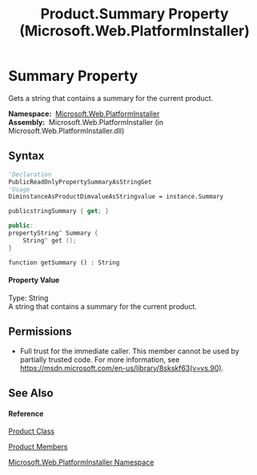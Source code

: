 ﻿---
title: Product.Summary Property  (Microsoft.Web.PlatformInstaller)
TOCTitle: Summary Property
ms:assetid: P:Microsoft.Web.PlatformInstaller.Product.Summary
ms:mtpsurl: https://msdn.microsoft.com/en-us/library/microsoft.web.platforminstaller.product.summary(v=VS.90)
ms:contentKeyID: 22049671
ms.date: 05/02/2012
mtps_version: v=VS.90
f1_keywords:
- Microsoft.Web.PlatformInstaller.Product.Summary
- Microsoft.Web.PlatformInstaller.Product.get_Summary
dev_langs:
- CSharp
- JScript
- VB
- c++
api_location:
- Microsoft.Web.PlatformInstaller.dll
api_name:
- Microsoft.Web.PlatformInstaller.Product.get_Summary
- Microsoft.Web.PlatformInstaller.Product.Summary
api_type:
- Managed
topic_type:
- apiref
- kbSyntax
product_family_name: VS
ROBOTS: INDEX,FOLLOW
---

# Summary Property

Gets a string that contains a summary for the current product.

**Namespace:**  [Microsoft.Web.PlatformInstaller](microsoft-web-platforminstaller-namespace.md)  
**Assembly:**  Microsoft.Web.PlatformInstaller (in Microsoft.Web.PlatformInstaller.dll)

## Syntax

``` vb
'Declaration
PublicReadOnlyPropertySummaryAsStringGet
'Usage
DiminstanceAsProductDimvalueAsStringvalue = instance.Summary
```

``` csharp
publicstringSummary { get; }
```

``` c++
public:
propertyString^ Summary {
    String^ get ();
}
```

``` jscript
function getSummary () : String
```

#### Property Value

Type: String  
A string that contains a summary for the current product.  

## Permissions

  - Full trust for the immediate caller. This member cannot be used by partially trusted code. For more information, see <https://msdn.microsoft.com/en-us/library/8skskf63(v=vs.90)>.

## See Also

#### Reference

[Product Class](product-class-microsoft-web-platforminstaller.md)

[Product Members](product-members-microsoft-web-platforminstaller.md)

[Microsoft.Web.PlatformInstaller Namespace](microsoft-web-platforminstaller-namespace.md)

